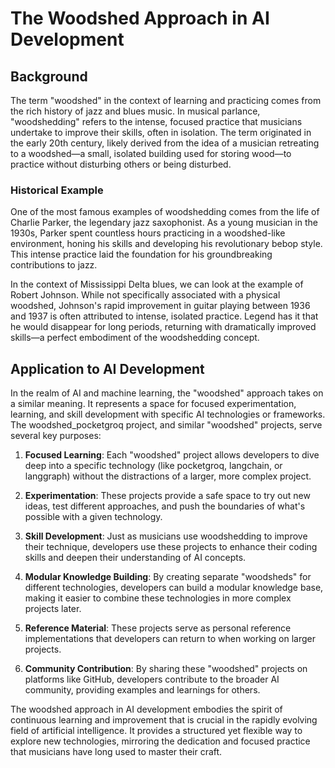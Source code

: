 # The Woodshed Approach in AI Development

## Background

The term "woodshed" in the context of learning and practicing comes from the rich history of jazz and blues music. In musical parlance, "woodshedding" refers to the intense, focused practice that musicians undertake to improve their skills, often in isolation. The term originated in the early 20th century, likely derived from the idea of a musician retreating to a woodshed—a small, isolated building used for storing wood—to practice without disturbing others or being disturbed.

### Historical Example

One of the most famous examples of woodshedding comes from the life of Charlie Parker, the legendary jazz saxophonist. As a young musician in the 1930s, Parker spent countless hours practicing in a woodshed-like environment, honing his skills and developing his revolutionary bebop style. This intense practice laid the foundation for his groundbreaking contributions to jazz.

In the context of Mississippi Delta blues, we can look at the example of Robert Johnson. While not specifically associated with a physical woodshed, Johnson's rapid improvement in guitar playing between 1936 and 1937 is often attributed to intense, isolated practice. Legend has it that he would disappear for long periods, returning with dramatically improved skills—a perfect embodiment of the woodshedding concept.

## Application to AI Development

In the realm of AI and machine learning, the "woodshed" approach takes on a similar meaning. It represents a space for focused experimentation, learning, and skill development with specific AI technologies or frameworks. The woodshed_pocketgroq project, and similar "woodshed" projects, serve several key purposes:

1. **Focused Learning**: Each "woodshed" project allows developers to dive deep into a specific technology (like pocketgroq, langchain, or langgraph) without the distractions of a larger, more complex project.

2. **Experimentation**: These projects provide a safe space to try out new ideas, test different approaches, and push the boundaries of what's possible with a given technology.

3. **Skill Development**: Just as musicians use woodshedding to improve their technique, developers use these projects to enhance their coding skills and deepen their understanding of AI concepts.

4. **Modular Knowledge Building**: By creating separate "woodsheds" for different technologies, developers can build a modular knowledge base, making it easier to combine these technologies in more complex projects later.

5. **Reference Material**: These projects serve as personal reference implementations that developers can return to when working on larger projects.

6. **Community Contribution**: By sharing these "woodshed" projects on platforms like GitHub, developers contribute to the broader AI community, providing examples and learnings for others.

The woodshed approach in AI development embodies the spirit of continuous learning and improvement that is crucial in the rapidly evolving field of artificial intelligence. It provides a structured yet flexible way to explore new technologies, mirroring the dedication and focused practice that musicians have long used to master their craft.
